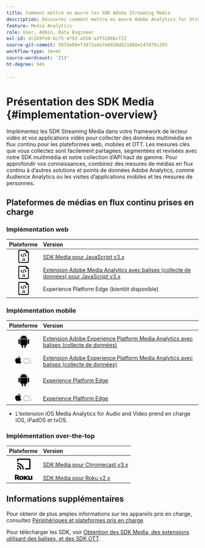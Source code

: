 ```yaml
---
title: Comment mettre en œuvre les SDK Adobe Streaming Media
description: Découvrez comment mettre en œuvre Adobe Analytics for Streaming Media à l’aide des SDK Media.
feature: Media Analytics
role: User, Admin, Data Engineer
exl-id: dc1b9fe0-6c75-4f93-a558-a3f3186bcf22
source-git-commit: 507de89ef3872a4a7e6928d621860e147d79c295
workflow-type: tm+mt
source-wordcount: '213'
ht-degree: 94%

---
```


# Présentation des SDK Media {#implementation-overview}

Implémentez les SDK Streaming Media dans votre framework de lecteur vidéo et vos applications vidéo pour collecter des données multimédia en flux continu pour les plateformes web, mobiles et OTT.  Les mesures clés que vous collectez sont facilement partagées, segmentées et revisées avec notre SDK multimédia et notre collection d’API haut de gamme. Pour approfondir vos connaissances, combinez des mesures de médias en flux continu à d’autres solutions et points de données Adobe Analytics, comme Audience Analytics ou les visites d’applications mobiles et les mesures de personnes.

## Plateformes de médias en flux continu prises en charge

### Implémentation web

| Plateforme | Version |
|:----:|:----|
| <img src="assets/javascript-icon.png"> | [SDK Media pour JavaScript v3.x](/help/getting-started/download-sdks.md#web-implementation-download-web-sdk) |
| <img src="assets/javascript-icon.png"> | [Extension Adobe Media Analytics avec balises (collecte de données) pour JavaScript v3.x](/help/getting-started/download-sdks.md#web-implementation-download-web-sdk) |
| <img src="assets/javascript-icon.png"> | Experience Platform Edge (bientôt disponible) |

### Implémentation mobile

| Plateforme | Version |
|:----:|:----|
| <img src="assets/android-icon.png"> | [Extension Adobe Experience Platform Media Analytics avec balises (collecte de données)](/help/getting-started/download-sdks.md#mobile-implementation-get-mobile-extension) |
| <img src="assets/apple-ios-icon.png"> | [Extension Adobe Experience Platform Media Analytics avec balises (collecte de données)](/help/getting-started/download-sdks.md#mobile-implementation-get-mobile-extension) |
| <img src="assets/android-icon.png"> | [Experience Platform Edge](/help/implementation/edge/edge-mobile-sdk.md) |
| <img src="assets/apple-ios-icon.png"> | [Experience Platform Edge](/help/implementation/edge/edge-mobile-sdk.md) |

* L’extension iOS Media Analytics for Audio and Video prend en charge iOS, iPadOS et tvOS.

### Implémentation over-the-top

| Plateforme | Version |
|:------:|:-----|
| <img src="assets/chromecast-icon.png"> | [SDK Media pour Chromecast v3.x](/help/getting-started/download-sdks.md#over-the-top-implementation-download-ott-libraries) |
| <img src="assets/roku-icon.png"> | [SDK Media pour Roku v2.x](/help/getting-started/download-sdks.md#over-the-top-implementation-download-ott-libraries) |


## Informations supplémentaires

Pour obtenir de plus amples informations sur les appareils pris en charge, consultez [Périphériques et plateformes pris en charge](/help/getting-started/supported-devices.md).

Pour télécharger les SDK, voir [Obtention des SDK Media, des extensions utilisant des balises, et des SDK OTT](/help/getting-started/download-sdks.md).
